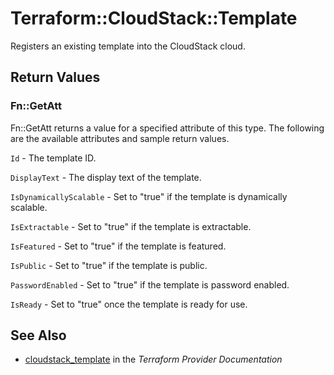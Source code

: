 # Terraform::CloudStack::Template

Registers an existing template into the CloudStack cloud.

## Return Values

### Fn::GetAtt

Fn::GetAtt returns a value for a specified attribute of this type. The following are the available attributes and sample return values.

`Id` - The template ID.

`DisplayText` - The display text of the template.

`IsDynamicallyScalable` - Set to "true" if the template is dynamically scalable.

`IsExtractable` - Set to "true" if the template is extractable.

`IsFeatured` - Set to "true" if the template is featured.

`IsPublic` - Set to "true" if the template is public.

`PasswordEnabled` - Set to "true" if the template is password enabled.

`IsReady` - Set to "true" once the template is ready for use.

## See Also

* [cloudstack_template](https://www.terraform.io/docs/providers/cloudstack/r/template.html) in the _Terraform Provider Documentation_
